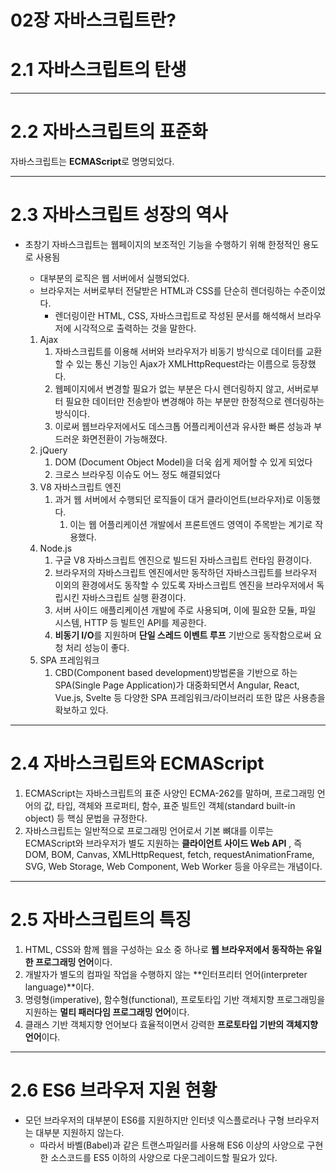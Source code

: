 # 02장 자바스크립트란?

# 2.1 자바스크립트의 탄생

---

# 2.2 자바스크립트의 표준화

자바스크립트는 **ECMAScript**로 명명되었다.

---

# 2.3 자바스크립트 성장의 역사

- 초창기 자바스크립트는 웹페이지의 보조적인 기능을 수행하기 위해 한정적인 용도로 사용됨
    - 대부분의 로직은 웹 서버에서 실행되었다.
    - 브라우저는 서버로부터 전달받은 HTML과 CSS를 단순히 렌더링하는 수준이었다.
        - 렌더링이란 HTML, CSS, 자바스크립트로 작성된 문서를 해석해서 브라우저에 시각적으로 출력하는 것을 말한다.
        
    1. Ajax
        1. 자바스크립트를 이용해 서버와 브라우저가 비동기 방식으로 데이터를 교환할 수 있는 통신 기능인 Ajax가 XMLHttpRequest라는 이름으로 등장했다.
        2. 웹페이지에서 변경할 필요가 없는 부분은 다시 렌더링하지 않고, 서버로부터 필요한 데이터만 전송받아 변경해야 하는 부분만 한정적으로 렌더링하는 방식이다.
        3. 이로써 웹브라우저에서도 데스크톱 어플리케이션과 유사한 빠른 성능과 부드러운 화면전환이 가능해졌다.
    2. jQuery
        1. DOM (Document Object Model)을 더욱 쉽게 제어할 수 있게 되었다
        2. 크로스 브라우징 이슈도 어느 정도 해결되었다
    3. V8 자바스크립트 엔진
        1. 과거 웹 서버에서 수행되던 로직들이 대거 클라이언트(브라우저)로 이동했다.
            1. 이는 웹 어플리케이션 개발에서 프론트엔드 영역이 주목받는 계기로 작용했다.
    4. Node.js
        1. 구글 V8 자바스크립트 엔진으로 빌드된 자바스크립트 런타임 환경이다.
        2. 브라우저의 자바스크립트 엔진에서만 동작하던 자바스크립트를 브라우저 이외의 환경에서도 동작할 수 있도록 자바스크립트 엔진을 브라우저에서 독립시킨 자바스크립트 실행 환경이다.
        3. 서버 사이드 애플리케이션 개발에 주로 사용되며, 이에 필요한 모듈, 파일 시스템, HTTP 등 빌트인 API를 제공한다.
        4. **비동기 I/O**를 지원하며 **단일 스레드 이벤트 루프** 기반으로 동작함으로써 요청 처리 성능이 좋다.
    5. SPA 프레임워크
        1. CBD(Component based development)방법론을 기반으로 하는 SPA(Single Page Application)가 대중화되면서 Angular, React, Vue.js, Svelte 등 다양한 SPA 프레임워크/라이브러리 또한 많은 사용층을 확보하고 있다.

---

# 2.4 자바스크립트와 ECMAScript

1. ECMAScript는 자바스크립트의 표준 사양인 ECMA-262를 말하며, 프로그래밍 언어의 값, 타입, 객체와 프로퍼티, 함수, 표준 빌트인 객체(standard built-in object) 등 핵심 문법을 규정한다.
2. 자바스크립트는 일반적으로 프로그래밍 언어로서 기본 뼈대를 이루는 ECMAScript와 브라우저가 별도 지원하는 **클라이언트 사이드 Web API** , 즉 DOM, BOM, Canvas, XMLHttpRequest, fetch, requestAnimationFrame, SVG, Web Storage, Web Component, Web Worker 등을 아우르는 개념이다. 

---

# 2.5 자바스크립트의 특징

1. HTML, CSS와 함께 웹을 구성하는 요소 중 하나로 **웹 브라우저에서 동작하는 유일한 프로그래밍 언어**이다.
2. 개발자가 별도의 컴파일 작업을 수행하지 않는 **인터프리터 언어(interpreter language)**이다.
3. 명령형(imperative), 함수형(functional), 프로토타입 기반 객체지향 프로그래밍을 지원하는 **멀티 패러다임 프로그래밍 언어**이다.
4. 클래스 기반 객체지향 언어보다 효율적이면서 강력한 **프로토타입 기반의 객체지향 언어**이다.

---

# 2.6 ES6 브라우저 지원 현황

- 모던 브라우저의 대부분이 ES6를 지원하지만 인터넷 익스플로러나 구형 브라우저는 대부분 지원하지 않는다.
    - 따라서 바벨(Babel)과 같은 트랜스파일러를 사용해 ES6 이상의 사양으로 구현한 소스코드를 ES5 이하의 사양으로 다운그레이드할 필요가 있다.